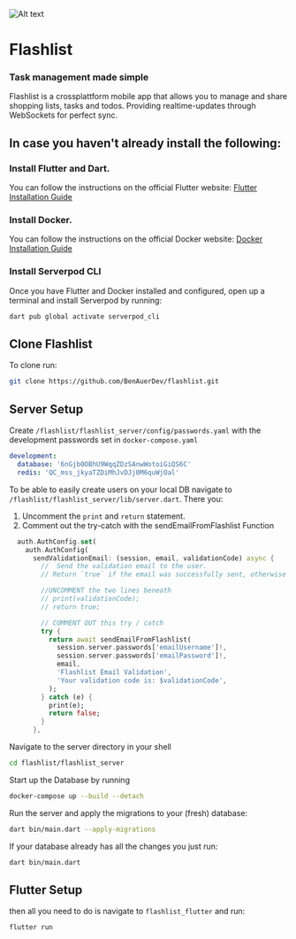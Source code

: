 <img src="https://github.com/BenAuerDev/flashlist/assets/136239531/9cb4a36b-6c17-4d15-b125-3ee1d7a956ef" alt="Alt text" style="max-width: 1200px; max-height: 600px" />


# Flashlist
### Task management made simple

Flashlist is a crossplattform mobile app that allows you to manage and share shopping lists, tasks and todos. Providing realtime-updates through WebSockets for perfect sync.


## In case you haven't already install the following:

### Install Flutter and Dart. 
You can follow the instructions on the official Flutter website: [Flutter Installation Guide](https://docs.flutter.dev/get-started/install)

### Install Docker. 
You can follow the instructions on the official Docker website: [Docker Installation Guide](https://docs.docker.com/get-docker/)

### Install Serverpod CLI
Once you have Flutter and Docker installed and configured, open up a terminal and install Serverpod by running:
```bash
dart pub global activate serverpod_cli
```


## Clone Flashlist
To clone run: 

```bash
git clone https://github.com/BenAuerDev/flashlist.git
```

## Server Setup

Create `/flashlist/flashlist_server/config/passwords.yaml` with the development passwords set in `docker-compose.yaml`

```yaml
development:
  database: '6nGjb0OBhU9WqqZDzSAnwWotoiGiQS6C'
  redis: 'QC_mss_jkyaTZDiMhJvDJj0M6quWjOal'
```

To be able to easily create users on your local DB navigate to `/flashlist/flashlist_server/lib/server.dart`.
There you:
1. Uncomment the `print` and `return` statement.
2. Comment out the try-catch with the sendEmailFromFlashlist Function

```dart
  auth.AuthConfig.set(
    auth.AuthConfig(
      sendValidationEmail: (session, email, validationCode) async {
        //  Send the validation email to the user.
        // Return `true` if the email was successfully sent, otherwise `false`.

        //UNCOMMENT the two lines beneath
        // print(validationCode);
        // return true;

        // COMMENT OUT this try / catch
        try {
          return await sendEmailFromFlashlist(
            session.server.passwords['emailUsername']!,
            session.server.passwords['emailPassword']!,
            email,
            'Flashlist Email Validation',
            'Your validation code is: $validationCode',
          );
        } catch (e) {
          print(e);
          return false;
        }
      },
```

Navigate to the server directory in your shell

```bash
cd flashlist/flashlist_server
```

Start up the Database by running
```bash
docker-compose up --build --detach
```

Run the server and apply the migrations to your (fresh) database:
```bash
dart bin/main.dart --apply-migrations
```

If your database already has all the changes you just run:
```bash
dart bin/main.dart
```





## Flutter Setup
then all you need to do is navigate to `flashlist_flutter` and run:

```bash
flutter run
```


